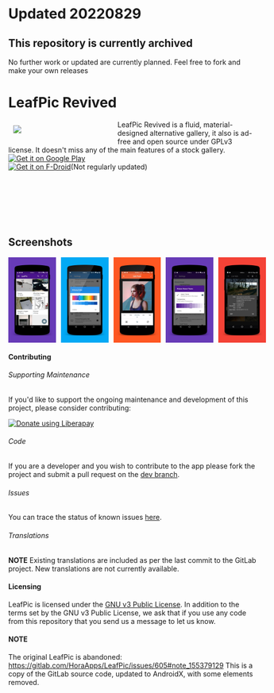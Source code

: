 # Updated 20220829
## This repository is currently archived

No further work or updated are currently planned. Feel free to fork and make your own releases





# LeafPic Revived
<img src="https://raw.githubusercontent.com/apcro/leafpicrevived/master/leafpicrevived/src/main/res/drawable/leaf_pic.png" align="left" width="200" hspace="10" vspace="10">
LeafPic Revived is a fluid, material-designed alternative gallery, it also is ad-free and open source under GPLv3 license. It doesn't miss any of the main features of a stock gallery.<br/>

<div style="display:flex;" >
<a href="https://play.google.com/store/apps/details?id=com.alienpants.leafpicrevived">
    <img alt="Get it on Google Play"
        height="80"
        src="https://play.google.com/intl/en_us/badges/images/generic/en_badge_web_generic.png" />
</a>
</div>
<div style="display:flex;" >
<a href="https://f-droid.org/app/com.alienpants.leafpicrevived">
    <img src="https://f-droid.org/badge/get-it-on.png"
         alt="Get it on F-Droid" height="80">
</a>
(Not regularly updated)
</div>
</br></br>
</br></br>
</br></br>

## Screenshots
<div style="display:flex;" >
<img  src="screenshots/1.png" width="19%" >
<img style="margin-left:10px;" src="screenshots/2.png" width="19%" >
<img style="margin-left:10px;" src="screenshots/3.png" width="19%" >
<img style="margin-left:10px;" src="screenshots/4.png" width="19%" >
<img style="margin-left:10px;" src="screenshots/5.png" width="19%" >

</div>

#### Contributing

###### Supporting Maintenance
If you'd like to support the ongoing maintenance and development of this project, please consider contributing:
 
<a href="https://liberapay.com/cro/donate"><img alt="Donate using Liberapay" src="https://liberapay.com/assets/widgets/donate.svg"></a>

###### Code 
If you are a developer and you wish to contribute to the app please fork the project
and submit a pull request on the [dev branch](https://github.com/apcro/leafpicrevived/development).

###### Issues
You can trace the status of known issues [here](https://github.com/apcro/leafpicrevived/issues).

###### Translations
**NOTE** Existing translations are included as per the last commit to the GitLab project. New translations are not currently available.

#### Licensing
LeafPic is licensed under the [GNU v3 Public License](https://raw.githubusercontent.com/apcro/leafpicrevived/master/LICENSE).
In addition to the terms set by the GNU v3 Public License, we ask that if you use any code from this repository that you send us a message to let us know.

#### NOTE
The original LeafPic is abandoned: https://gitlab.com/HoraApps/LeafPic/issues/605#note_155379129
This is a copy of the GitLab source code, updated to AndroidX, with some elements removed.
